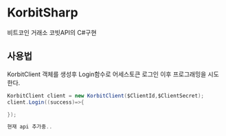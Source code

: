 # KorbitSharp

 비트코인 거래소 코빗API의 C#구현
 
## 사용법

KorbitClient 객체를 생성후 Login함수로 어세스토큰 로그인 이후
프로그래밍을 시도한다.

 ```cs
KorbitClient client = new KorbitClient($ClientId,$ClientSecret);
client.Login((success)=>{ 

});

현재 api 추가중..
 ```
